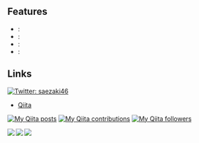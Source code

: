 ## Features

- :
- :
- :
- :

## Links
<p>
  <a href="https://twitter.com/saezaki46" target="_blank">
    <img alt="Twitter: saezaki46" src="https://img.shields.io/twitter/follow/saezaki46.svg?style=social" />
  </a>
</p>

- [Qiita](https://qiita.com/Fujigami)

[![My Qiita posts](https://qiita-badge.apiapi.app/s/saezaki46/posts.svg)](http://qiita.com/yamepippiii) [![My Qiita contributions](https://qiita-badge.apiapi.app/s/saezaki46/contributions.svg)](http://qiita.com/saezaki46) [![My Qiita followers](https://qiita-badge.apiapi.app/s/saezaki46/followers.svg)](http://qiita.com/saezaki46)

<a href="https://github.com/anuraghazra/github-readme-stats">
  <img align="left" src="https://github-readme-stats.vercel.app/api?username=saezaki46&show_icons=true&theme=cobalt" />
</a>
<a href="https://github.com/anuraghazra/github-readme-stats">
  <img align="left" src="https://github-readme-stats.vercel.app/api/top-langs/?username=saezaki46&theme=cobalt" />
</a>

<a href="https://github.com/Fujigami" target="_blank">
  <img src="https://grass-graph.moshimo.works/images/saezaki46.png?rotate=0">
</a>
